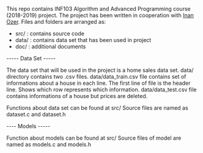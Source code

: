 This repo contains INF103 Algorithm and Advanced Programming course (2018-2019) project.
The project has been written in cooperation with [Inan Ozer](https://https://github.com/sdinanozer).
Files and folders are arranged as:

  - src/  : contains source code
  - data/ : contains data set that has been used in project
  - doc/  : additional documents

----- Data Set -----

The data set that will be used in the project is a home sales data set.
  data/ directory contains two .csv files.
  data/data_train.csv file contains set of informations about a house in each line.
    The first line of file is the header line. Shows which row represents which information.
  data/data_test.csv file contains informations of a house but prices are deleted.
  
Functions about data set can be found at src/
Source files are named as dataset.c and dataset.h

---- Models -----

Function about models can be found at src/
Source files of model are named as models.c and models.h
